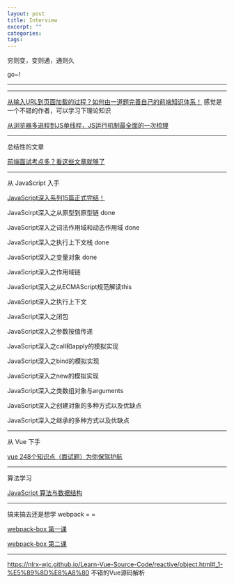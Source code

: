 ```yaml
---
layout: post
title: Interview
excerpt: ""
categories: 
tags: 
---
```


穷则变，变则通，通则久

go~!

--- 

---

[从输入URL到页面加载的过程？如何由一道题完善自己的前端知识体系！](https://zhuanlan.zhihu.com/p/34453198?group_id=957277540147056640) 感觉是一个不错的作者，可以学习下理论知识

[从浏览器多进程到JS单线程，JS运行机制最全面的一次梳理](https://segmentfault.com/a/1190000012925872)

---

总结性的文章

[前端面试考点多？看这些文章就够了](https://juejin.im/post/5aae076d6fb9a028cc6100a9)

---

从 JavaScript 入手

[JavaScript深入系列15篇正式完结！](https://juejin.im/post/59278e312f301e006c2e1510)

JavaScirpt深入之从原型到原型链 done

JavaScript深入之词法作用域和动态作用域 done

JavaScript深入之执行上下文栈 done

JavaScript深入之变量对象 done

JavaScript深入之作用域链

JavaScript深入之从ECMAScript规范解读this

JavaScript深入之执行上下文

JavaScript深入之闭包

JavaScript深入之参数按值传递

JavaScript深入之call和apply的模拟实现

JavaScript深入之bind的模拟实现

JavaScript深入之new的模拟实现

JavaScript深入之类数组对象与arguments

JavaScript深入之创建对象的多种方式以及优缺点

JavaScript深入之继承的多种方式以及优缺点

---

从 Vue 下手

[vue 248个知识点（面试题）为你保驾护航](https://juejin.im/post/5d153267e51d4510624f9809)

---

算法学习

[JavaScript 算法与数据结构](https://github.com/trekhleb/javascript-algorithms/blob/master/README.zh-CN.md)

---

搞来搞去还是想学 webpack = =

[webpack-box 第一课](https://github.com/luoxue-victor/webpack-box/blob/master/docs/%E8%AF%BE%E6%97%B6-01.md)

[webpack-box 第二课](https://github.com/luoxue-victor/webpack-box/blob/master/docs/%E8%AF%BE%E6%97%B6-02.md)

---

https://nlrx-wjc.github.io/Learn-Vue-Source-Code/reactive/object.html#_1-%E5%89%8D%E8%A8%80 不错的Vue源码解析